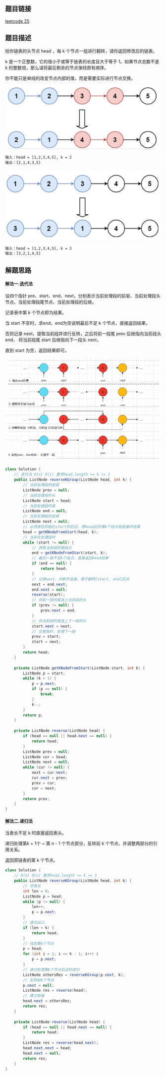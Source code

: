## 题目链接

[leetcode 25](https://leetcode.cn/problems/reverse-nodes-in-k-group/)

## 题目描述

给你链表的头节点 head ，每 k 个节点一组进行翻转，请你返回修改后的链表。

k 是一个正整数，它的值小于或等于链表的长度且大于等于 1。如果节点总数不是 k 的整数倍，那么请将最后剩余的节点保持原有顺序。

你不能只是单纯的改变节点内部的值，而是需要实际进行节点交换。

![](https://github.com/RossVermouth/algorithm/blob/main/%E9%99%84%E4%BB%B6/2%E4%B8%AA%E4%B8%80%E7%BB%84%E5%8F%8D%E8%BD%AC.png)
```html
输入：head = [1,2,3,4,5], k = 2
输出：[2,1,4,3,5]
```
![](https://github.com/RossVermouth/algorithm/blob/main/%E9%99%84%E4%BB%B6/k%E4%B8%AA%E4%B8%80%E7%BB%84%E5%8F%8D%E8%BD%AC.png)
```html
输入：head = [1,2,3,4,5], k = 3
输出：[3,2,1,4,5]
```

## 解题思路

#### 解法一.迭代法

设四个指针 pre、start、end、next，分别表示当前处理段的前驱、当前处理段头节点、当前处理段尾节点、当前处理段的后继。 

记录表中第 k 个节点即为结果。

当 start 不空时，求end，end为空说明最后不足 k 个节点，直接返回结果，  

否则记录 next，提取当前段并进行反转，之后将前一段尾 prev 后继指向当前段头 end， 将当前段尾 start 后继指向下一段头 next， 

直到 start 为空，返回结果即可。

![](https://github.com/RossVermouth/algorithm/blob/main/%E9%99%84%E4%BB%B6/k%E4%B8%AA%E4%B8%80%E7%BB%84%E5%8F%8D%E8%BD%AC%E9%93%BE%E8%A1%A8.png)

```java
class Solution {
    // 迭代法 O(n) O(1) 要求head.length >= k >= 1
    public ListNode reverseKGroup(ListNode head, int k) {
        // 当前处理段的前驱
        ListNode prev = null;
        // 当前处理段的头
        ListNode start = head;
        // 当前处理段的尾
        ListNode end = null;
        // 当前处理段的后继
        ListNode next = null;
        // 必须放在初始化start的后边，原head后的第k个结点就是最终结果
        head = getKNodeFromStart(head, k);
        // 当存在处理段时
        while (start != null) {
            // 获取当前段的尾结点
            end = getKNodeFromStart(start, k);
            // 最后一段不足k个结点，直接返回head结果
            if (end == null) {
                return head;
            }
            // 记录next，并断开连接，便于翻转[start, end]区间
            next = end.next;
            end.next = null;
            reverse(start);
            // 将前一段的尾连上当前段的头
            if (prev != null) {
                prev.next = end;
            }
            // 将当前段的尾连上下一段的头
            start.next = next;
            // 后推指针，处理下一段
            prev = start;
            start = next;
        }
        return head;
    }

    private ListNode getKNodeFromStart(ListNode start, int k) {
        ListNode p = start;
        while (k > 1) {
            p = p.next;
            if (p == null) {
                break;
            }
            k--;
        }
        return p;
    }

    private ListNode reverse(ListNode head) {
        if (head == null || head.next == null) {
            return head;
        }
        ListNode prev = null;
        ListNode cur = head;
        ListNode next = null;
        while (cur != null) {
            next = cur.next;
            cur.next = prev;
            prev = cur;
            cur = next;
        }
        return prev;
    }
}
```

#### 解法二.递归法

当表长不足 k 时直接返回表头。

递归处理第k + 1个 ~ 第 n - 1 个节点部分，反转前 k 个节点，并调整两部分的引用关系。

返回原链表的第 k 个节点。

```JAVA
class Solution {
    // O(n) O(n) 要求head.length >= k >= 1
    public ListNode reverseKGroup(ListNode head, int k) {
        // 求表长
        int len = 0;
        ListNode p = head;
        while (p != null) {
            len++;
            p = p.next;
        }
        // 递归出口
        if (len < k) {
            return head;
        }
        // 找到第k个节点
        p = head;
        for (int i = 1; i <= k - 1; i++) {
            p = p.next;
        }
        // 递归处理第k个节点后边的部分
        ListNode othersRes = reverseKGroup(p.next, k);
        // 反转前k个节点
        p.next = null;
        ListNode res = reverse(head);
        // 建立链接
        head.next = othersRes;
        return res;
    }

    private ListNode reverse(ListNode head) {
        if (head == null || head.next == null) {
            return head;
        }
        ListNode res = reverse(head.next);
        head.next.next = head;
        head.next = null;
        return res;
    }
}
```

